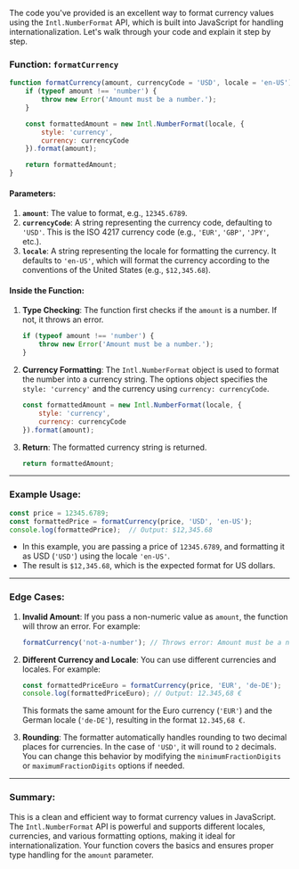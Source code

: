 The code you've provided is an excellent way to format currency values using the `Intl.NumberFormat` API, which is built into JavaScript for handling internationalization. Let's walk through your code and explain it step by step.

### Function: `formatCurrency`

```javascript
function formatCurrency(amount, currencyCode = 'USD', locale = 'en-US') {
    if (typeof amount !== 'number') {
        throw new Error('Amount must be a number.');
    }

    const formattedAmount = new Intl.NumberFormat(locale, {
        style: 'currency',
        currency: currencyCode
    }).format(amount);

    return formattedAmount;
}
```

#### Parameters:
1. **`amount`**: The value to format, e.g., `12345.6789`.
2. **`currencyCode`**: A string representing the currency code, defaulting to `'USD'`. This is the ISO 4217 currency code (e.g., `'EUR'`, `'GBP'`, `'JPY'`, etc.).
3. **`locale`**: A string representing the locale for formatting the currency. It defaults to `'en-US'`, which will format the currency according to the conventions of the United States (e.g., `$12,345.68`).

#### Inside the Function:
1. **Type Checking**: 
   The function first checks if the `amount` is a number. If not, it throws an error.
   ```javascript
   if (typeof amount !== 'number') {
       throw new Error('Amount must be a number.');
   }
   ```

2. **Currency Formatting**:
   The `Intl.NumberFormat` object is used to format the number into a currency string. The options object specifies the `style: 'currency'` and the currency using `currency: currencyCode`.

   ```javascript
   const formattedAmount = new Intl.NumberFormat(locale, {
       style: 'currency',
       currency: currencyCode
   }).format(amount);
   ```

3. **Return**: The formatted currency string is returned.
   ```javascript
   return formattedAmount;
   ```

---

### Example Usage:

```javascript
const price = 12345.6789;
const formattedPrice = formatCurrency(price, 'USD', 'en-US');
console.log(formattedPrice);  // Output: $12,345.68
```

- In this example, you are passing a price of `12345.6789`, and formatting it as USD (`'USD'`) using the locale `'en-US'`.
- The result is `$12,345.68`, which is the expected format for US dollars.

---

### Edge Cases:
1. **Invalid Amount**: 
   If you pass a non-numeric value as `amount`, the function will throw an error. For example:
   ```javascript
   formatCurrency('not-a-number'); // Throws error: Amount must be a number.
   ```

2. **Different Currency and Locale**:
   You can use different currencies and locales. For example:
   ```javascript
   const formattedPriceEuro = formatCurrency(price, 'EUR', 'de-DE');
   console.log(formattedPriceEuro); // Output: 12.345,68 €
   ```

   This formats the same amount for the Euro currency (`'EUR'`) and the German locale (`'de-DE'`), resulting in the format `12.345,68 €`.

3. **Rounding**:
   The formatter automatically handles rounding to two decimal places for currencies. In the case of `'USD'`, it will round to `2` decimals. You can change this behavior by modifying the `minimumFractionDigits` or `maximumFractionDigits` options if needed.

---

### Summary:
This is a clean and efficient way to format currency values in JavaScript. The `Intl.NumberFormat` API is powerful and supports different locales, currencies, and various formatting options, making it ideal for internationalization. Your function covers the basics and ensures proper type handling for the `amount` parameter.
